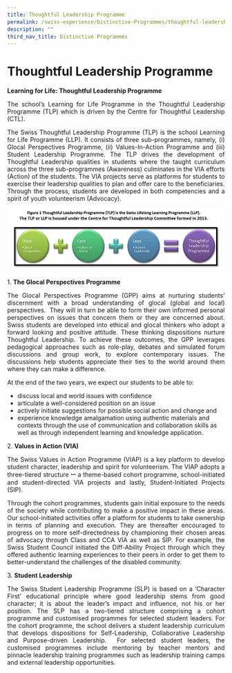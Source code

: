 ```yaml
---
title: Thoughtful Leadership Programme
permalink: /swiss-experience/Distinctive-Programmes/thoughtful-leadership-programme/
description: ""
third_nav_title: Distinctive Programmes
---
```

# Thoughtful Leadership Programme

**Learning for Life: Thoughtful Leadership Programme**

<p style="text-align: justify;">The school’s Learning for Life Programme in the Thoughtful Leadership Programme (TLP) which is driven by the Centre for Thoughtful Leadership (CTL).</p>

<p style="text-align: justify;">The Swiss Thoughtful Leadership Programme (TLP) is the school Learning for Life Programme (LLP). It consists of three sub-programmes, namely, (i) Glocal Perspectives Programme, (ii) Values-In-Action Programme and (iii) Student Leadership Programme. The TLP drives the development of Thoughtful Leadership qualities in students where the taught curriculum across the three sub-programmes (Awareness) culminates in the VIA efforts (Action) of the students. The VIA projects serve as platforms for students to exercise their leadership qualities to plan and offer care to the beneficiaries. Through the process, students are developed in both competencies and a spirit of youth volunteerism (Advocacy).</p>

![](/images/Swiss%20Experience/Distinctive%20Programmes/TLP_Figure1.jpg)


1\.  **The Glocal Perspectives Programme**

<p style="text-align: justify;">The Glocal Perspectives Programme (GPP) aims at nurturing students’ discernment with a broad understanding of glocal (global and local) perspectives.  They will in turn be able to form their own informed personal perspectives on issues that concern them or they are concerned about. Swiss students are developed into ethical and glocal thinkers who adopt a forward looking and positive attitude. These thinking dispositions nurture Thoughtful Leadership. To achieve these outcomes, the GPP leverages pedagogical approaches such as role-play, debates and simulated forum discussions and group work, to explore contemporary issues. The discussions help students appreciate their ties to the world around them where they can make a difference.</p>

At the end of the two years, we expect our students to be able to:

*   discuss local and world issues with confidence
*   articulate a well-considered position on an issue
*   actively initiate suggestions for possible social action and change and
*   experience knowledge amalgamation using authentic materials and contexts through the use of communication and collaboration skills as well as through independent learning and knowledge application.

2\.  **Values in Action (VIA)**

<p style="text-align: justify;">The Swiss Values in Action Programme (VIAP) is a key platform to develop student character, leadership and spirit for volunteerism. The VIAP adopts a three-tiered structure ꟷ a theme-based cohort programme, school-initiated and student-directed VIA projects and lastly, Student-Initiated Projects (SIP).</p>

<p style="text-align: justify;">Through the cohort programmes, students gain initial exposure to the needs of the society while contributing to make a positive impact in these areas. Our school-initiated activities offer a platform for students to take ownership in terms of planning and execution. They are thereafter encouraged to progress on to more self-directedness by championing their chosen areas of advocacy through Class and CCA VIA as well as SIP. For example, the Swiss Student Council initiated the Diff-Ability Project through which they offered authentic learning experiences to their peers in order to get them to better-understand the challenges of the disabled community.</p>

3\.  **Student Leadership**

<p style="text-align: justify;">The Swiss Student Leadership Programme (SLP) is based on a ‘Character First’ educational principle where good leadership stems from good character; it is about the leader’s impact and influence, not his or her position. The SLP has a two-tiered structure comprising a cohort programme and customised programmes for selected student leaders. For the cohort programme, the school delivers a student leadership curriculum that develops dispositions for Self-Leadership, Collaborative Leadership and Purpose-driven Leadership.  For selected student leaders, the customised programmes include mentoring by teacher mentors and pinnacle leadership training programmes such as leadership training camps and external leadership opportunities.</p>
